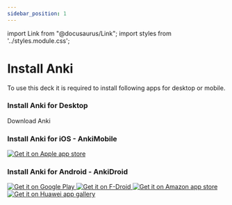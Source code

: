 ```yaml
---
sidebar_position: 1
---
```


import Link from "@docusaurus/Link";
import styles from '../styles.module.css';

# Install Anki

To use this deck it is required to install following apps for desktop or mobile.

### Install Anki for Desktop

<div className={styles.buttons}
style={{paddingLeft:"8px"}}>
    <Link
    className="button button--primary button--lg margin--sm"
    to="https://apps.ankiweb.net/#download">
    Download Anki
    </Link>
</div>

### Install Anki for iOS - AnkiMobile

<a href="https://itunes.apple.com/us/app/ankimobile-flashcards/id373493387">
    <img alt="Get it on Apple app store" style={{height:"48px", paddingLeft:"14px"}}
        src="/Anki-xiehanzi/img/apple-store-badge.png"/>
</a>

### Install Anki for Android - AnkiDroid

<div className={styles.wrapper}>

<a href="https://play.google.com/store/apps/details?id=com.ichi2.anki&utm_source=global_co&utm_medium=prtnr&utm_content=Mar2515&utm_campaign=PartBadge&pcampaignid=MKT-Other-global-all-co-prtnr-py-PartBadge-Mar2515-1">
    <img alt="Get it on Google Play" style={{height:"80px"}}
        src="https://raw.githubusercontent.com/krmanik/Anki-Android/main/docs/graphics/logos/google-badge.png" />
</a>

<a href="https://f-droid.org/repository/browse/?fdid=com.ichi2.anki">
    <img alt="Get it on F-Droid" style={{height:"80px"}}
        src="https://raw.githubusercontent.com/krmanik/Anki-Android/main/docs/graphics/logos/f-droid-badge.png"/>
</a>

<a href="http://www.amazon.com/gp/product/B004L1G7T2/ref=mas_pm_ankidroid_flashcards">
    <img alt="Get it on Amazon app store" style={{height:"80px"}}
        src="https://raw.githubusercontent.com/krmanik/Anki-Android/main/docs/graphics/logos/amazon-badge.png"/>
</a>

<a href="https://appgallery5.huawei.com/#/app/C102711481">
    <img alt="Get it on Huawei app gallery" style={{height:"80px"}}
        src="https://raw.githubusercontent.com/krmanik/Anki-Android/main/docs/graphics/logos/huawei-badge.png"/>
</a>

</div>